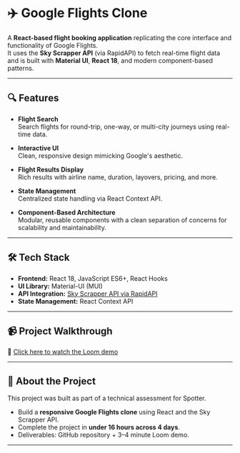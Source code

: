 # ✈️ Google Flights Clone

A **React-based flight booking application** replicating the core interface and functionality of Google Flights.  
It uses the **Sky Scrapper API** (via RapidAPI) to fetch real-time flight data and is built with **Material UI**, **React 18**, and modern component-based patterns.

---

## 🔍 Features

- **Flight Search**  
  Search flights for round-trip, one-way, or multi-city journeys using real-time data.

- **Interactive UI**  
  Clean, responsive design mimicking Google's aesthetic.

- **Flight Results Display**  
  Rich results with airline name, duration, layovers, pricing, and more.

- **State Management**  
  Centralized state handling via React Context API.

- **Component-Based Architecture**  
  Modular, reusable components with a clean separation of concerns for scalability and maintainability.

---

## 🛠️ Tech Stack

- **Frontend:** React 18, JavaScript ES6+, React Hooks  
- **UI Library:** Material-UI (MUI)  
- **API Integration:** [Sky Scrapper API via RapidAPI](https://rapidapi.com/apiheya/api/sky-scrapper)  
- **State Management:** React Context API

---

## 📹 Project Walkthrough

🎥 [Click here to watch the Loom demo](https://www.loom.com/share/67b1d62fa0fd457a992a58d27393d092?sid=b994ef95-dc2a-4ecd-b4e3-0079add35420)

---

## 📌 About the Project

This project was built as part of a technical assessment for Spotter.

- Build a **responsive Google Flights clone** using React and the Sky Scrapper API.
- Complete the project in **under 16 hours across 4 days**.
- Deliverables: GitHub repository + 3–4 minute Loom demo.

---
